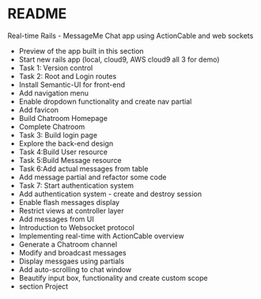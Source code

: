 # README

Real-time Rails - MessageMe Chat app using ActionCable and web sockets

* Preview of the app built in this section
* Start new rails app (local, cloud9, AWS cloud9 all 3 for demo)
* Task 1: Version control
* Task 2: Root and Login routes
* Install Semantic-UI for front-end
* Add navigation menu
* Enable dropdown functionality and create nav partial
* Add favicon 
* Build Chatroom Homepage
* Complete Chatroom
* Task 3: Build login page
* Explore the back-end design
* Task 4:Build User resource
* Task 5:Build Message resource
* Task 6:Add actual messages from table
* Add message partial and refactor some code
* Task 7: Start authentication system
* Add authentication system - create and destroy session
* Enable flash messages display
* Restrict views at controller layer
* Add messages from UI
* Introduction to Websocket protocol
* Implementing real-time with ActionCable overview
* Generate a Chatroom channel
* Modify and broadcast messages 
* Display messgaes using partials 
* Add auto-scrolling to chat window
* Beautify input box, functionality and create custom scope 
* section Project